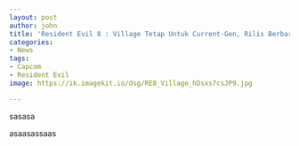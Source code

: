 ```yaml
---
layout: post
author: john
title: 'Resident Evil 8 : Village Tetap Untuk Current-Gen, Rilis Berbarengan'
categories:
- News
tags:
- Capcom
- Resident Evil
image: https://ik.imagekit.io/dsg/RE8_Village_hDsxs7csJP9.jpg

---
```

sasasa

asaasassaas